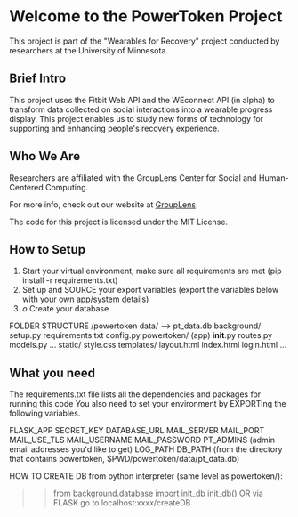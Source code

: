 # Welcome to the PowerToken Project

This project is part of the "Wearables for Recovery" project conducted by researchers at the University of Minnesota.


## Brief Intro

This project uses the Fitbit Web API and the WEconnect API (in alpha) to transform data collected on social interactions into a wearable progress display. This project enables us to study new forms of technology for supporting and enhancing people's recovery experience.


## Who We Are

Researchers are affiliated with the GroupLens Center for Social and Human-Centered Computing. 


For more info, check out our website at [GroupLens](https://grouplens.org).

The code for this project is licensed under the MIT License.

## How to Setup
1. Start your virtual environment, make sure all requirements are met (pip install -r requirements.txt)
2. Set up and SOURCE your export variables (export the variables below with your own app/system details)
3. _o_ Create your database 

FOLDER STRUCTURE
/powertoken
	data/ --> pt_data.db
	background/
	setup.py 
	requirements.txt
	config.py 
    	powertoken/ (app)
            __init__.py
	    routes.py
	    models.py
	    ...
        static/
            style.css
        templates/
            layout.html
            index.html
            login.html
            ... 
            
## What you need
The requirements.txt file lists all the dependencies and packages for running this code
You also need to set your environment by EXPORTing the following variables.

FLASK_APP
SECRET_KEY 
DATABASE_URL
MAIL_SERVER
MAIL_PORT
MAIL_USE_TLS
MAIL_USERNAME
MAIL_PASSWORD
PT_ADMINS (admin email addresses you'd like to get)
LOG_PATH
DB_PATH (from the directory that contains powertoken, $PWD/powertoken/data/pt_data.db)

HOW TO CREATE DB
from python interpreter (same level as powertoken/):
>> from background.database import init_db
>> init_db()
OR via FLASK
go to localhost:xxxx/createDB





